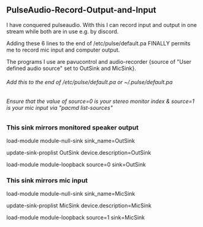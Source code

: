 ## PulseAudio-Record-Output-and-Input

  I have conquered pulseaudio. With this I can record input and output in one stream while both are in use e.g. by discord.

  Adding these 6 lines to the end of /etc/pulse/default.pa FINALLY permits me to record mic input and computer output.

  The programs I use are pavucontrol and audio-recorder {source of "User defined audio source" set to OutSink and MicSink}.

  ###### Add this to the end of /etc/pulse/default.pa or ~/.pulse/default.pa

  ###### Ensure that the value of source=0 is your stereo monitor index & source=1 is your mic input via "pacmd list-sources"

  ### This sink mirrors monitored speaker output

load-module module-null-sink sink_name=OutSink

update-sink-proplist OutSink device.description=OutSink

load-module module-loopback source=0 sink=OutSink

  ### This sink mirrors mic input

load-module module-null-sink sink_name=MicSink

update-sink-proplist MicSink device.description=MicSink

load-module module-loopback source=1 sink=MicSink
